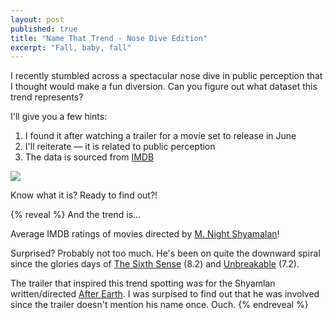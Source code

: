```yaml
---
layout: post
published: true
title: "Name That Trend - Nose Dive Edition"
excerpt: "Fall, baby, fall"
---
```


I recently stumbled across a spectacular nose dive in public perception that I thought would make a fun diversion. Can you figure out what dataset this trend represents?

I'll give you a few hints:

1.  I found it after watching a trailer for a movie set to release in June
2.  I'll reiterate &mdash; it is related to public perception
3.  The data is sourced from [IMDB][imdb]

<div class="chart">
  <script type="text/javascript" src="//ajax.googleapis.com/ajax/static/modules/gviz/1.0/chart.js"> {"dataSourceUrl":"//docs.google.com/spreadsheet/tq?key=0Anc47_2p2GgFdGZfTjhYQ1VIdlZkSW1SMTk0ZTJKNkE&transpose=0&headers=0&range=A1%3AA8&gid=0&pub=1","options":{"vAxes":[{"useFormatFromData":true,"title":"Y Axis","formatOptions":{"source":"data","scaleFactor":null},"minorGridlines":{"count":"0"},"minValue":0,"viewWindowMode":"pretty","viewWindow":{"min":0,"max":10},"maxValue":10},{"useFormatFromData":true,"minValue":null,"viewWindow":{"min":null,"max":null},"maxValue":null}],"titleTextStyle":{"bold":true,"color":"#000","fontSize":16},"series":{"0":{"pointSize":7}},"curveType":"","booleanRole":"certainty","title":"","interpolateNulls":false,"animation":{"duration":500},"legend":"none","lineWidth":2,"hAxis":{"useFormatFromData":true,"title":"X Axis","minValue":null,"viewWindowMode":null,"viewWindow":null,"maxValue":null},"width":450,"height":320},"state":{},"view":{"columns":[{"calc":"emptyString","type":"string","sourceColumn":0},0]},"chartType":"LineChart","chartName":"Chart 1"}
  </script>
  <noscript>
    <img src="https://docs.google.com/spreadsheet/oimg?key=0Anc47_2p2GgFdGZfTjhYQ1VIdlZkSW1SMTk0ZTJKNkE&oid=1&zx=1ogdontcezw0" />
  </noscript>
</div>

Know what it is? Ready to find out?!

{% reveal %}
And the trend is...

Average IMDB ratings of movies directed by [M. Night Shyamalan](http://www.imdbcom/name/nm0796117/)!

Surprised? Probably not too much. He's been on quite the downward spiral since the glories days of [The Sixth Sense](http://www.imdb.com/title/tt0167404/) (8.2) and [Unbreakable](http://www.imdb.com/title/tt0217869/) (7.2).

The trailer that inspired this trend spotting was for the Shyamlan written/directed [After Earth](http://www.imdb.com/title/tt1815862/). I was surpised to find out that he was involved since the trailer doesn't mention his name once. Ouch.
{% endreveal %}

[imdb]:http://imdb.com
